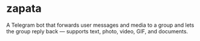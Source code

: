 # zapata
A Telegram bot that forwards user messages and media to a group and lets the group reply back — supports text, photo, video, GIF, and documents.

